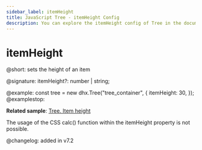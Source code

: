 ```yaml
---
sidebar_label: itemHeight 
title: JavaScript Tree - itemHeight Config 
description: You can explore the itemHeight config of Tree in the documentation of the DHTMLX JavaScript UI library. Browse developer guides and API reference, try out code examples and live demos, and download a free 30-day evaluation version of DHTMLX Suite 7.
---
```


# itemHeight

@short: sets the height of an item

@signature: itemHeight?: number | string;

@example:
const tree = new dhx.Tree("tree_container", {
    itemHeight: 30,
});
@examplestop:

**Related sample**: [Tree. Item height](https://snippet.dhtmlx.com/w1qk9u7m)

The usage of the CSS calc() function within the itemHeight property is not possible.

@changelog: added in v7.2
